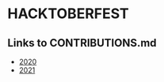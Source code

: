 # HACKTOBERFEST

## Links to CONTRIBUTIONS.md

- [2020](2020/CONTRIBUTIONS.md)
- [2021](2021/CONTRIBUTIONS.md)
